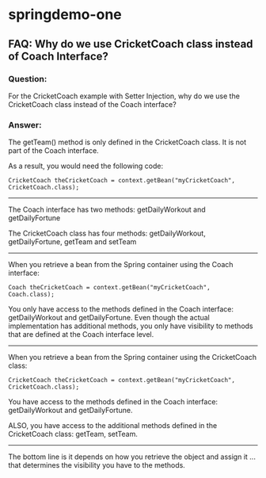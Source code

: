 # springdemo-one
## FAQ: Why do we use CricketCoach class instead of Coach Interface?
### Question:

For the CricketCoach example with Setter Injection, why do we use the CricketCoach class instead of the Coach interface?

### Answer:

The getTeam() method is only defined in the CricketCoach class. It is not part of the Coach interface.

As a result, you would need the following code:

    CricketCoach theCricketCoach = context.getBean("myCricketCoach", CricketCoach.class); 

---

The Coach interface has two methods: getDailyWorkout and getDailyFortune

The CricketCoach class has four methods: getDailyWorkout, getDailyFortune, getTeam and setTeam

---

When you retrieve a bean from the Spring container using the Coach interface:

    Coach theCricketCoach = context.getBean("myCricketCoach", Coach.class); 

You only have access to the methods defined in the Coach interface: getDailyWorkout and getDailyFortune. Even though the actual implementation has additional methods, you only have visibility to methods that are defined at the Coach interface level.

---

When you retrieve a bean from the Spring container using the CricketCoach class:

    CricketCoach theCricketCoach = context.getBean("myCricketCoach", CricketCoach.class); 

You have access to the methods defined in the Coach interface: getDailyWorkout and getDailyFortune.

ALSO, you have access to the additional methods defined in the CricketCoach class: getTeam, setTeam.

---

The bottom line is it depends on how you retrieve the object and assign it ... that determines the visibility you have to the methods.

